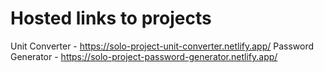 # Hosted links to projects

Unit Converter -  https://solo-project-unit-converter.netlify.app/
Password Generator - https://solo-project-password-generator.netlify.app/